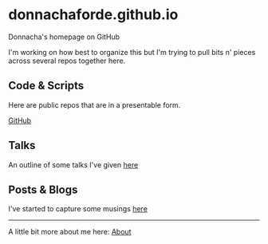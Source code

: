 # donnachaforde.github.io
Donnacha's homepage on GitHub

I'm working on how best to organize this but I'm trying to pull bits n' pieces across several repos together here. 

## Code & Scripts
Here are public repos that are in a presentable form.

[GitHub](https://github.com/donnachaforde)


## Talks
An outline of some talks I've given [here](https://github.com/donnachaforde/talks-posts/blob/master/talks/README.md)

## Posts & Blogs

I've started to capture some musings [here](https://github.com/donnachaforde/talks-posts/blob/master/blogs/README.md)

***

A little bit more about me here: [About](About.md)
